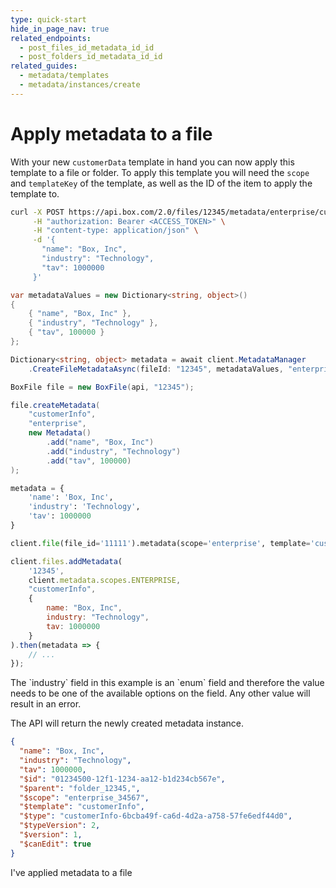 ```yaml
---
type: quick-start
hide_in_page_nav: true
related_endpoints:
  - post_files_id_metadata_id_id
  - post_folders_id_metadata_id_id
related_guides:
  - metadata/templates
  - metadata/instances/create
---
```


# Apply metadata to a file

With your new `customerData` template in hand you can now apply this template to
a file or folder. To apply this template you will need the `scope` and
`templateKey` of the template, as well as the ID of the item to apply the
template to.

<Tabs>
  <Tab title='cURL'>

```sh
curl -X POST https://api.box.com/2.0/files/12345/metadata/enterprise/customerInfo \
     -H "authorization: Bearer <ACCESS_TOKEN>" \
     -H "content-type: application/json" \
     -d '{
       "name": "Box, Inc",
       "industry": "Technology",
       "tav": 1000000
     }'
```

  </Tab>
  <Tab title='.NET'>

```c#
var metadataValues = new Dictionary<string, object>()
{
    { "name", "Box, Inc" },
    { "industry", "Technology" },
    { "tav", 100000 }
};

Dictionary<string, object> metadata = await client.MetadataManager
    .CreateFileMetadataAsync(fileId: "12345", metadataValues, "enterprise", "customerInfo");
```

  </Tab>
  <Tab title='Java'>

```java
BoxFile file = new BoxFile(api, "12345");

file.createMetadata(
    "customerInfo",
    "enterprise",
    new Metadata()
        .add("name", "Box, Inc")
        .add("industry", "Technology")
        .add("tav", 100000)
);
```

  </Tab>
  <Tab title='Python'>

```python
metadata = {
    'name': 'Box, Inc',
    'industry': 'Technology',
    'tav': 1000000
}

client.file(file_id='11111').metadata(scope='enterprise', template='customerInfo').set(metadata)
```

  </Tab>
  <Tab title='Node'>

```js
client.files.addMetadata(
    '12345',
    client.metadata.scopes.ENTERPRISE,
    "customerInfo",
    {
        name: "Box, Inc",
        industry: "Technology",
        tav: 1000000
    }
).then(metadata => {
    // ...
});
```

  </Tab>
</Tabs>

<Message warning>
  The `industry` field in this example is an `enum` field and therefore the
  value needs to be one of the available options on the field. Any other value
  will result in an error.
</Message>

The API will return the newly created metadata instance.

```json
{
  "name": "Box, Inc",
  "industry": "Technology",
  "tav": 1000000,
  "$id": "01234500-12f1-1234-aa12-b1d234cb567e",
  "$parent": "folder_12345,",
  "$scope": "enterprise_34567",
  "$template": "customerInfo",
  "$type": "customerInfo-6bcba49f-ca6d-4d2a-a758-57fe6edf44d0",
  "$typeVersion": 2,
  "$version": 1,
  "$canEdit": true
}
```

<Next>I've applied metadata to a file</Next>
